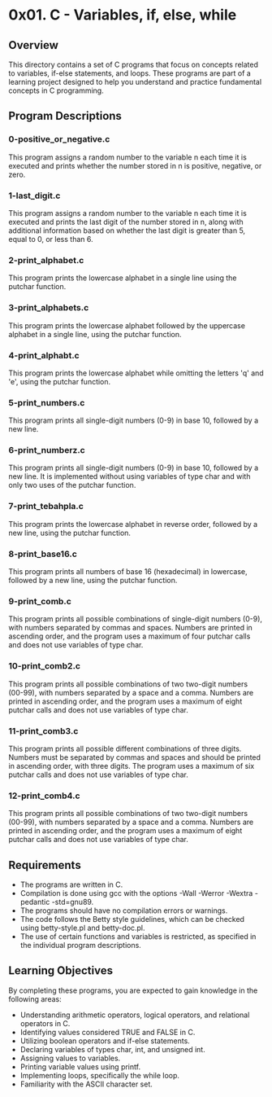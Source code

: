 # 0x01. C - Variables, if, else, while

## Overview

This directory contains a set of C programs that focus on concepts related to variables, if-else statements, and loops. These programs are part of a learning project designed to help you understand and practice fundamental concepts in C programming.

## Program Descriptions

### 0-positive_or_negative.c
This program assigns a random number to the variable n each time it is executed and prints whether the number stored in n is positive, negative, or zero.

### 1-last_digit.c
This program assigns a random number to the variable n each time it is executed and prints the last digit of the number stored in n, along with additional information based on whether the last digit is greater than 5, equal to 0, or less than 6.

### 2-print_alphabet.c
This program prints the lowercase alphabet in a single line using the putchar function.

### 3-print_alphabets.c
This program prints the lowercase alphabet followed by the uppercase alphabet in a single line, using the putchar function.

### 4-print_alphabt.c
This program prints the lowercase alphabet while omitting the letters 'q' and 'e', using the putchar function.

### 5-print_numbers.c
This program prints all single-digit numbers (0-9) in base 10, followed by a new line.

### 6-print_numberz.c
This program prints all single-digit numbers (0-9) in base 10, followed by a new line. It is implemented without using variables of type char and with only two uses of the putchar function.

### 7-print_tebahpla.c
This program prints the lowercase alphabet in reverse order, followed by a new line, using the putchar function.

### 8-print_base16.c
This program prints all numbers of base 16 (hexadecimal) in lowercase, followed by a new line, using the putchar function.

### 9-print_comb.c
This program prints all possible combinations of single-digit numbers (0-9), with numbers separated by commas and spaces. Numbers are printed in ascending order, and the program uses a maximum of four putchar calls and does not use variables of type char.

### 10-print_comb2.c
This program prints all possible combinations of two two-digit numbers (00-99), with numbers separated by a space and a comma. Numbers are printed in ascending order, and the program uses a maximum of eight putchar calls and does not use variables of type char.

### 11-print_comb3.c
This program prints all possible different combinations of three digits. Numbers must be separated by commas and spaces and should be printed in ascending order, with three digits. The program uses a maximum of six putchar calls and does not use variables of type char.

### 12-print_comb4.c
This program prints all possible combinations of two two-digit numbers (00-99), with numbers separated by a space and a comma. Numbers are printed in ascending order, and the program uses a maximum of eight putchar calls and does not use variables of type char.

## Requirements

- The programs are written in C.
- Compilation is done using gcc with the options -Wall -Werror -Wextra -pedantic -std=gnu89.
- The programs should have no compilation errors or warnings.
- The code follows the Betty style guidelines, which can be checked using betty-style.pl and betty-doc.pl.
- The use of certain functions and variables is restricted, as specified in the individual program descriptions.

## Learning Objectives

By completing these programs, you are expected to gain knowledge in the following areas:

- Understanding arithmetic operators, logical operators, and relational operators in C.
- Identifying values considered TRUE and FALSE in C.
- Utilizing boolean operators and if-else statements.
- Declaring variables of types char, int, and unsigned int.
- Assigning values to variables.
- Printing variable values using printf.
- Implementing loops, specifically the while loop.
- Familiarity with the ASCII character set.

